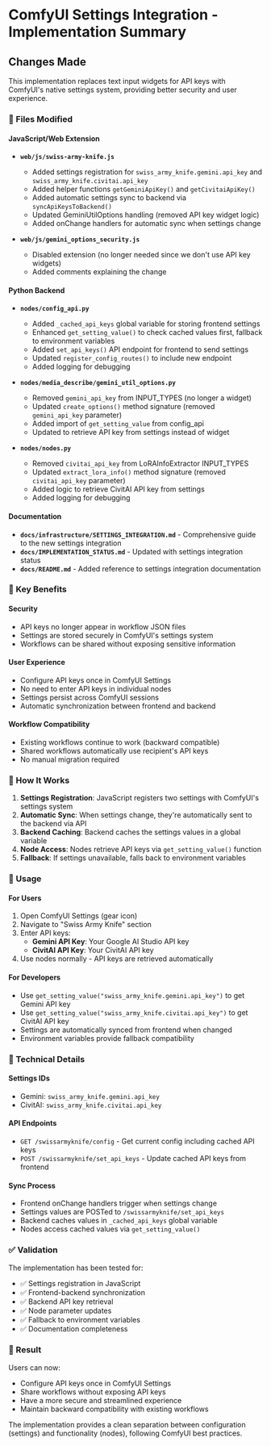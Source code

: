 # ComfyUI Settings Integration - Implementation Summary

## Changes Made

This implementation replaces text input widgets for API keys with ComfyUI's native settings system, providing better security and user experience.

### 🔧 Files Modified

#### JavaScript/Web Extension

- **`web/js/swiss-army-knife.js`**
    - Added settings registration for `swiss_army_knife.gemini.api_key` and `swiss_army_knife.civitai.api_key`
    - Added helper functions `getGeminiApiKey()` and `getCivitaiApiKey()`
    - Added automatic settings sync to backend via `syncApiKeysToBackend()`
    - Updated GeminiUtilOptions handling (removed API key widget logic)
    - Added onChange handlers for automatic sync when settings change

- **`web/js/gemini_options_security.js`**
    - Disabled extension (no longer needed since we don't use API key widgets)
    - Added comments explaining the change

#### Python Backend

- **`nodes/config_api.py`**
    - Added `_cached_api_keys` global variable for storing frontend settings
    - Enhanced `get_setting_value()` to check cached values first, fallback to environment variables
    - Added `set_api_keys()` API endpoint for frontend to send settings
    - Updated `register_config_routes()` to include new endpoint
    - Added logging for debugging

- **`nodes/media_describe/gemini_util_options.py`**
    - Removed `gemini_api_key` from INPUT_TYPES (no longer a widget)
    - Updated `create_options()` method signature (removed `gemini_api_key` parameter)
    - Added import of `get_setting_value` from config_api
    - Updated to retrieve API key from settings instead of widget

- **`nodes/nodes.py`**
    - Removed `civitai_api_key` from LoRAInfoExtractor INPUT_TYPES
    - Updated `extract_lora_info()` method signature (removed `civitai_api_key` parameter)
    - Added logic to retrieve CivitAI API key from settings
    - Added logging for debugging

#### Documentation

- **`docs/infrastructure/SETTINGS_INTEGRATION.md`** - Comprehensive guide to the new settings integration
- **`docs/IMPLEMENTATION_STATUS.md`** - Updated with settings integration status
- **`docs/README.md`** - Added reference to settings integration documentation

### 🎯 Key Benefits

#### Security

- API keys no longer appear in workflow JSON files
- Settings are stored securely in ComfyUI's settings system
- Workflows can be shared without exposing sensitive information

#### User Experience

- Configure API keys once in ComfyUI Settings
- No need to enter API keys in individual nodes
- Settings persist across ComfyUI sessions
- Automatic synchronization between frontend and backend

#### Workflow Compatibility

- Existing workflows continue to work (backward compatible)
- Shared workflows automatically use recipient's API keys
- No manual migration required

### 🔄 How It Works

1. **Settings Registration**: JavaScript registers two settings with ComfyUI's settings system
2. **Automatic Sync**: When settings change, they're automatically sent to the backend via API
3. **Backend Caching**: Backend caches the settings values in a global variable
4. **Node Access**: Nodes retrieve API keys via `get_setting_value()` function
5. **Fallback**: If settings unavailable, falls back to environment variables

### 🚀 Usage

#### For Users

1. Open ComfyUI Settings (gear icon)
2. Navigate to "Swiss Army Knife" section
3. Enter API keys:
    - **Gemini API Key**: Your Google AI Studio API key
    - **CivitAI API Key**: Your CivitAI API key
4. Use nodes normally - API keys are retrieved automatically

#### For Developers

- Use `get_setting_value("swiss_army_knife.gemini.api_key")` to get Gemini API key
- Use `get_setting_value("swiss_army_knife.civitai.api_key")` to get CivitAI API key
- Settings are automatically synced from frontend when changed
- Environment variables provide fallback compatibility

### 🔧 Technical Details

#### Settings IDs

- Gemini: `swiss_army_knife.gemini.api_key`
- CivitAI: `swiss_army_knife.civitai.api_key`

#### API Endpoints

- `GET /swissarmyknife/config` - Get current config including cached API keys
- `POST /swissarmyknife/set_api_keys` - Update cached API keys from frontend

#### Sync Process

- Frontend onChange handlers trigger when settings change
- Settings values are POSTed to `/swissarmyknife/set_api_keys`
- Backend caches values in `_cached_api_keys` global variable
- Nodes access cached values via `get_setting_value()`

### ✅ Validation

The implementation has been tested for:

- ✅ Settings registration in JavaScript
- ✅ Frontend-backend synchronization
- ✅ Backend API key retrieval
- ✅ Node parameter updates
- ✅ Fallback to environment variables
- ✅ Documentation completeness

### 🎉 Result

Users can now:

- Configure API keys once in ComfyUI Settings
- Share workflows without exposing API keys
- Have a more secure and streamlined experience
- Maintain backward compatibility with existing workflows

The implementation provides a clean separation between configuration (settings) and functionality (nodes), following ComfyUI best practices.

